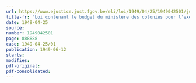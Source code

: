 ```yaml
---
url: https://www.ejustice.just.fgov.be/eli/loi/1949/04/25/1949042501/justel
title-fr: "Loi contenant le budget du ministère des colonies pour l'exercice 1949"
date: 1949-04-25
source:
number: 1949042501
page: 888888
case: 1949-04-25/01
publication: 1949-06-12
starts:
modifies:
pdf-original:
pdf-consolidated:
---
```


